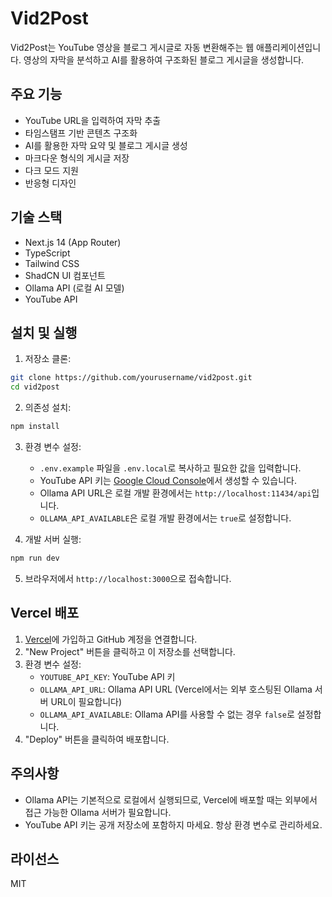# Vid2Post

Vid2Post는 YouTube 영상을 블로그 게시글로 자동 변환해주는 웹 애플리케이션입니다. 영상의 자막을 분석하고 AI를 활용하여 구조화된 블로그 게시글을 생성합니다.

## 주요 기능

- YouTube URL을 입력하여 자막 추출
- 타임스탬프 기반 콘텐츠 구조화
- AI를 활용한 자막 요약 및 블로그 게시글 생성
- 마크다운 형식의 게시글 저장
- 다크 모드 지원
- 반응형 디자인

## 기술 스택

- Next.js 14 (App Router)
- TypeScript
- Tailwind CSS
- ShadCN UI 컴포넌트
- Ollama API (로컬 AI 모델)
- YouTube API

## 설치 및 실행

1. 저장소 클론:
```bash
git clone https://github.com/yourusername/vid2post.git
cd vid2post
```

2. 의존성 설치:
```bash
npm install
```

3. 환경 변수 설정:
   - `.env.example` 파일을 `.env.local`로 복사하고 필요한 값을 입력합니다.
   - YouTube API 키는 [Google Cloud Console](https://console.cloud.google.com/apis/credentials)에서 생성할 수 있습니다.
   - Ollama API URL은 로컬 개발 환경에서는 `http://localhost:11434/api`입니다.
   - `OLLAMA_API_AVAILABLE`은 로컬 개발 환경에서는 `true`로 설정합니다.

4. 개발 서버 실행:
```bash
npm run dev
```

5. 브라우저에서 `http://localhost:3000`으로 접속합니다.

## Vercel 배포

1. [Vercel](https://vercel.com)에 가입하고 GitHub 계정을 연결합니다.
2. "New Project" 버튼을 클릭하고 이 저장소를 선택합니다.
3. 환경 변수 설정:
   - `YOUTUBE_API_KEY`: YouTube API 키
   - `OLLAMA_API_URL`: Ollama API URL (Vercel에서는 외부 호스팅된 Ollama 서버 URL이 필요합니다)
   - `OLLAMA_API_AVAILABLE`: Ollama API를 사용할 수 없는 경우 `false`로 설정합니다.
4. "Deploy" 버튼을 클릭하여 배포합니다.

## 주의사항

- Ollama API는 기본적으로 로컬에서 실행되므로, Vercel에 배포할 때는 외부에서 접근 가능한 Ollama 서버가 필요합니다.
- YouTube API 키는 공개 저장소에 포함하지 마세요. 항상 환경 변수로 관리하세요.

## 라이선스

MIT

